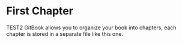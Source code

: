 # First Chapter
TEST2
GitBook allows you to organize your book into chapters, each chapter is stored in a separate file like this one.
